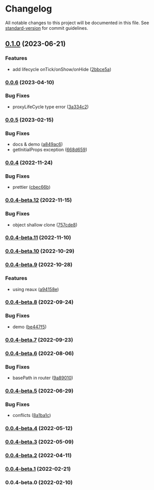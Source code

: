 # Changelog

All notable changes to this project will be documented in this file. See [standard-version](https://github.com/conventional-changelog/standard-version) for commit guidelines.

## [0.1.0](https://github.com/vocoWone/reaux-next/compare/v0.0.6...v0.1.0) (2023-06-21)


### Features

* add lifecycle onTick/onShow/onHide ([2bbce5a](https://github.com/vocoWone/reaux-next/commit/2bbce5ab1f56c2e1718f4aae2dd6a4d35e99d851))

### [0.0.6](https://github.com/vocoWone/reaux-next/compare/v0.0.5...v0.0.6) (2023-04-10)


### Bug Fixes

* proxyLifeCycle type error ([3a334c2](https://github.com/vocoWone/reaux-next/commit/3a334c2f4652c476e45d130ea5cdb1d1a5746829))

### [0.0.5](https://github.com/vocoWone/reaux-next/compare/v0.0.4...v0.0.5) (2023-02-15)


### Bug Fixes

* docs & demo ([a849ac6](https://github.com/vocoWone/reaux-next/commit/a849ac60f056ab181f9f0985dd33a8ecd548600c))
* getInitialProps exception ([668d659](https://github.com/vocoWone/reaux-next/commit/668d659e4a9ff42ac6d240c2a55a475dc6e187bf))

### [0.0.4](https://github.com/vocoWone/reaux-next/compare/v0.0.4-beta.12...v0.0.4) (2022-11-24)


### Bug Fixes

* prettier ([cbec66b](https://github.com/vocoWone/reaux-next/commit/cbec66bfd47d93b7d32eaf9642a0d52f486bfb75))

### [0.0.4-beta.12](https://github.com/vocoWone/reaux-next/compare/v0.0.4-beta.11...v0.0.4-beta.12) (2022-11-15)

### Bug Fixes

- object shallow clone ([757cde8](https://github.com/vocoWone/reaux-next/commit/757cde80849a8a65a1a9d5778ee2e6fa547ef361))

### [0.0.4-beta.11](https://github.com/vocoWone/reaux-next/compare/v0.0.4-beta.10...v0.0.4-beta.11) (2022-11-10)

### [0.0.4-beta.10](https://github.com/vocoWone/reaux-next/compare/v0.0.4-beta.9...v0.0.4-beta.10) (2022-10-29)

### [0.0.4-beta.9](https://github.com/vocoWone/reaux-next/compare/v0.0.4-beta.8...v0.0.4-beta.9) (2022-10-28)

### Features

- using reaux ([a94158e](https://github.com/vocoWone/reaux-next/commit/a94158edef694a7ea010449b0dbd23ccd8632a48))

### [0.0.4-beta.8](https://github.com/vocoWone/reaux-next/compare/v0.0.4-beta.7...v0.0.4-beta.8) (2022-09-24)

### Bug Fixes

- demo ([be447f5](https://github.com/vocoWone/reaux-next/commit/be447f5adab1582eb8fd8d40e206837ed1abb126))

### [0.0.4-beta.7](https://github.com/vocoWone/reaux-next/compare/v0.0.4-beta.6...v0.0.4-beta.7) (2022-09-23)

### [0.0.4-beta.6](https://github.com/vocoWone/reaux-next/compare/v0.0.4-beta.5...v0.0.4-beta.6) (2022-08-06)

### Bug Fixes

- basePath in router ([9a89010](https://github.com/vocoWone/reaux-next/commit/9a89010b9270d24881f7a07cbe13a604a6d76efe))

### [0.0.4-beta.5](https://github.com/vocoWone/reaux-next/compare/v0.0.4-beta.0...v0.0.4-beta.5) (2022-06-29)

### Bug Fixes

- conflicts ([8a1ba1c](https://github.com/vocoWone/reaux-next/commit/8a1ba1c21a211e3cbab97fb421122ac2fc3c6cd7))

### [0.0.4-beta.4](https://github.com/vocoWone/reaux-next/compare/v0.0.4-beta.3...v0.0.4-beta.4) (2022-05-12)

### [0.0.4-beta.3](https://github.com/vocoWone/reaux-next/compare/v0.0.4-beta.2...v0.0.4-beta.3) (2022-05-09)

### [0.0.4-beta.2](https://github.com/vocoWone/reaux-next/compare/v0.0.4-beta.1...v0.0.4-beta.2) (2022-04-11)

### [0.0.4-beta.1](https://github.com/vocoWone/reaux-next/compare/v0.0.4-beta.0...v0.0.4-beta.1) (2022-02-21)

### 0.0.4-beta.0 (2022-02-10)
